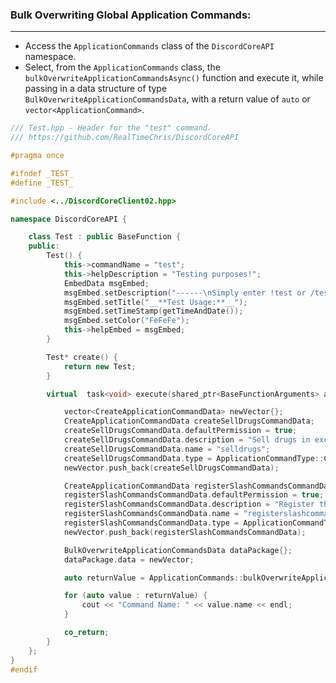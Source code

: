 
### **Bulk Overwriting Global Application Commands:**
---
- Access the `ApplicationCommands` class of the `DiscordCoreAPI` namespace.
- Select, from the `ApplicationCommands` class, the `bulkOverwriteApplicationCommandsAsync()` function and execute it, while passing in a data structure of type `BulkOverwriteApplicationCommandsData`, with a return value of `auto` or `vector<ApplicationCommand>`.

```cpp
/// Test.hpp - Header for the "test" command.
/// https://github.com/RealTimeChris/DiscordCoreAPI

#pragma once

#ifndef _TEST_
#define _TEST_

#include <../DiscordCoreClient02.hpp>

namespace DiscordCoreAPI {

	class Test : public BaseFunction {
	public:
		Test() {
			this->commandName = "test";
			this->helpDescription = "Testing purposes!";
			EmbedData msgEmbed;
			msgEmbed.setDescription("------\nSimply enter !test or /test!\n------");
			msgEmbed.setTitle("__**Test Usage:**__");
			msgEmbed.setTimeStamp(getTimeAndDate());
			msgEmbed.setColor("FeFeFe");
			this->helpEmbed = msgEmbed;
		}

		Test* create() {
			return new Test;
		}

		virtual  task<void> execute(shared_ptr<BaseFunctionArguments> args) {

			vector<CreateApplicationCommandData> newVector{};
			CreateApplicationCommandData createSellDrugsCommandData;
			createSellDrugsCommandData.defaultPermission = true;
			createSellDrugsCommandData.description = "Sell drugs in exchange for some currency!";
			createSellDrugsCommandData.name = "selldrugs";
			createSellDrugsCommandData.type = ApplicationCommandType::CHAT_INPUT;
			newVector.push_back(createSellDrugsCommandData);

			CreateApplicationCommandData registerSlashCommandsCommandData;
			registerSlashCommandsCommandData.defaultPermission = true;
			registerSlashCommandsCommandData.description = "Register the programmatically designated slash commands.";
			registerSlashCommandsCommandData.name = "registerslashcommands";
			registerSlashCommandsCommandData.type = ApplicationCommandType::CHAT_INPUT;
			newVector.push_back(registerSlashCommandsCommandData);

			BulkOverwriteApplicationCommandsData dataPackage{};
			dataPackage.data = newVector;

			auto returnValue = ApplicationCommands::bulkOverwriteApplicationCommandsAsync(dataPackage).get();

			for (auto value : returnValue) {
				cout << "Command Name: " << value.name << endl;
			}

			co_return;
		}
	};
}
#endif
```
